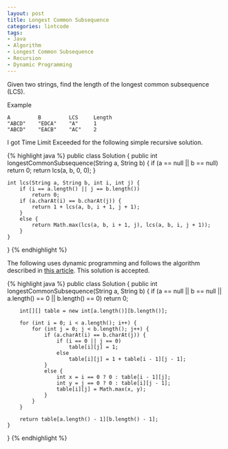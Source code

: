```yaml
---
layout: post
title: Longest Common Subsequence
categories: lintcode
tags:
- Java
- Algorithm
- Longest Common Subsequence
- Recursion
- Dynamic Programming
---
```


Given two strings, find the length of the longest common subsequence (LCS).

Example

```
A         B         LCS     Length
"ABCD"    "EDCA"    "A"     1
"ABCD"    "EACB"    "AC"    2
```

I got Time Limit Exceeded for the following simple recursive solution.

{% highlight java %}
public class Solution {
    public int longestCommonSubsequence(String a, String b) {
        if (a == null || b == null)
            return 0;
        return lcs(a, b, 0, 0);
    }
    
    int lcs(String a, String b, int i, int j) {
        if (i == a.length() || j == b.length())
            return 0;
        if (a.charAt(i) == b.charAt(j)) {
            return 1 + lcs(a, b, i + 1, j + 1);
        }
        else {
            return Math.max(lcs(a, b, i + 1, j), lcs(a, b, i, j + 1));
        }
    }
}
{% endhighlight %}

The following uses dynamic programming and follows the algorithm described in [this article](https://en.wikipedia.org/wiki/Longest_common_subsequence_problem). This solution is accepted.

{% highlight java %}
public class Solution {
    public int longestCommonSubsequence(String a, String b) {
        if (a == null || b == null || a.length() == 0 || b.length() == 0)
            return 0;

        int[][] table = new int[a.length()][b.length()];
        
        for (int i = 0; i < a.length(); i++) {
            for (int j = 0; j < b.length(); j++) {
                if (a.charAt(i) == b.charAt(j)) {
                    if (i == 0 || j == 0)
                        table[i][j] = 1;
                    else
                        table[i][j] = 1 + table[i - 1][j - 1];
                }
                else {
                    int x = i == 0 ? 0 : table[i - 1][j];
                    int y = j == 0 ? 0 : table[i][j - 1];
                    table[i][j] = Math.max(x, y);
                }
            }
        }
        
        return table[a.length() - 1][b.length() - 1];
    }
}
{% endhighlight %}

